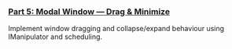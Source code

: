 ### [Part 5: Modal Window — Drag & Minimize](https://medium.com/@e.a.shadin/in-game-editor-with-ui-toolkit-part-5-modal-window-dragging-minimizing-8f27b114feea)
Implement window dragging and collapse/expand behaviour using IManipulator and scheduling.
